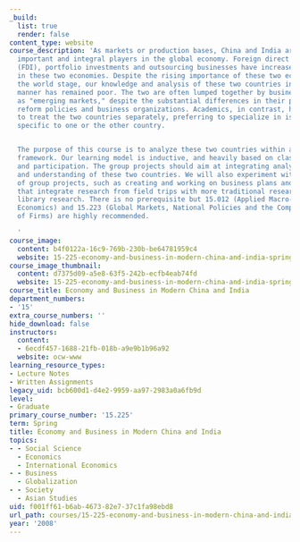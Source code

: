 ```yaml
---
_build:
  list: true
  render: false
content_type: website
course_description: 'As markets or production bases, China and India are becoming
  important and integral players in the global economy. Foreign direct investment
  (FDI), portfolio investments and outsourcing businesses have increased dramatically
  in these two economies. Despite the rising importance of these two economies on
  the world stage, our knowledge and analysis of these two countries in an integrated
  manner has remained poor. The two are often lumped together by business analysts
  as "emerging markets," despite the substantial differences in their political systems,
  reform policies and business organizations. Academics, in contrast, have tended
  to treat the two countries separately, preferring to specialize in issues and questions
  specific to one or the other country.


  The purpose of this course is to analyze these two countries within a coherent analytical
  framework. Our learning model is inductive, and heavily based on class discussions
  and participation. The group projects should aim at integrating analysis, knowledge
  and understanding of these two countries. We will also experiment with other forms
  of group projects, such as creating and working on business plans and those projects
  that integrate research from field trips with more traditional research, such as
  library research. There is no prerequisite but 15.012 (Applied Macro- and International
  Economics) and 15.223 (Global Markets, National Policies and the Competitive Advantage
  of Firms) are highly recommended.

  '
course_image:
  content: b4f0122a-16c9-769b-230b-be64781959c4
  website: 15-225-economy-and-business-in-modern-china-and-india-spring-2008
course_image_thumbnail:
  content: d7375d09-a5e8-63f5-242b-ecfb4eab74fd
  website: 15-225-economy-and-business-in-modern-china-and-india-spring-2008
course_title: Economy and Business in Modern China and India
department_numbers:
- '15'
extra_course_numbers: ''
hide_download: false
instructors:
  content:
  - 6ecdf457-1688-21fb-018b-a9e9b1b96a92
  website: ocw-www
learning_resource_types:
- Lecture Notes
- Written Assignments
legacy_uid: bcb600d1-d4e2-9959-aa97-2983a0a6fb9d
level:
- Graduate
primary_course_number: '15.225'
term: Spring
title: Economy and Business in Modern China and India
topics:
- - Social Science
  - Economics
  - International Economics
- - Business
  - Globalization
- - Society
  - Asian Studies
uid: f001ff61-b6ab-4673-82e7-37c1fa98ebd8
url_path: courses/15-225-economy-and-business-in-modern-china-and-india-spring-2008
year: '2008'
---
```


